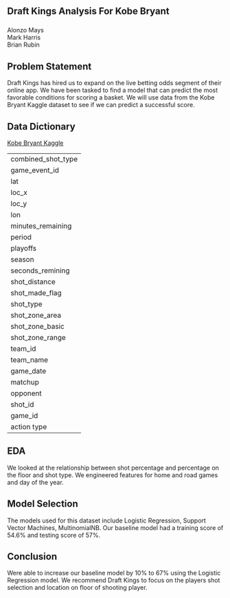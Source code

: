 ## Draft Kings Analysis For Kobe Bryant 
### 
Alonzo Mays<br>
Mark Harris<br> 
Brian Rubin

## Problem Statement
Draft Kings has hired us to expand on the live betting odds segment of their online app.  We have been tasked to find a model that can predict the most favorable conditions for scoring a basket.  We will use data from the Kobe Bryant Kaggle dataset to see if we can predict a successful score.

## Data Dictionary
<a href='https://www.kaggle.com/c/kobe-bryant-shot-selection/data'> Kobe Bryant Kaggle</a>

|                    |
|--------------------|
| combined_shot_type |
| game_event_id      |
| lat                |
| loc_x              |
| loc_y              |
| lon                |
| minutes_remaining  |
| period             |
| playoffs           |
| season             |
| seconds_remining   |
| shot_distance      |
| shot_made_flag     |
| shot_type          |
| shot_zone_area     |
| shot_zone_basic    |
| shot_zone_range    |
| team_id            |
| team_name          |
| game_date          |
| matchup            |
| opponent           |
| shot_id            |
| game_id            |
| action type        |


## EDA
We looked at the relationship between shot percentage and percentage on the floor and shot type.  We engineered features for home and road games and day of the year.
## Model Selection
The models used for this dataset include Logistic Regression, Support Vector Machines, MultinomialNB. Our baseline model had a training score of 54.6% and testing score of 57%.

## Conclusion
Were able to increase our baseline model by 10% to 67% using the Logistic Regression model.  We recommend Draft Kings to focus on the players shot selection and location on floor of shooting player. 
